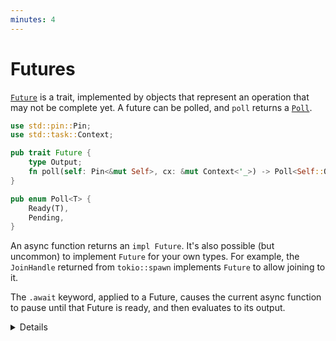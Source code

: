 ```yaml
---
minutes: 4
---
```


# Futures

[`Future`](https://doc.rust-lang.org/std/future/trait.Future.html) is a trait,
implemented by objects that represent an operation that may not be complete yet.
A future can be polled, and `poll` returns a
[`Poll`](https://doc.rust-lang.org/std/task/enum.Poll.html).

```rust
use std::pin::Pin;
use std::task::Context;

pub trait Future {
    type Output;
    fn poll(self: Pin<&mut Self>, cx: &mut Context<'_>) -> Poll<Self::Output>;
}

pub enum Poll<T> {
    Ready(T),
    Pending,
}
```

An async function returns an `impl Future`. It's also possible (but uncommon) to
implement `Future` for your own types. For example, the `JoinHandle` returned
from `tokio::spawn` implements `Future` to allow joining to it.

The `.await` keyword, applied to a Future, causes the current async function to
pause until that Future is ready, and then evaluates to its output.

<details>

- The `Future` and `Poll` types are implemented exactly as shown; click the
  links to show the implementations in the docs.

- We will not get to `Pin` and `Context`, as we will focus on writing async
  code, rather than building new async primitives. Briefly:

  - `Context` allows a Future to schedule itself to be polled again when an
    event occurs.

  - `Pin` ensures that the Future isn't moved in memory, so that pointers into
    that future remain valid. This is required to allow references to remain
    valid after an `.await`.

</details>
